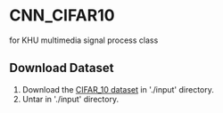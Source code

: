 # CNN_CIFAR10
for KHU multimedia signal process class

## Download Dataset
1. Download the [CIFAR_10 dataset](https://www.cs.toronto.edu/~kriz/cifar-10-python.tar.gz) in './input' directory.
2. Untar in './input' directory.

